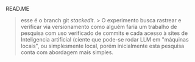 READ.ME

> esse é o branch git *stackedit*.
    > O experimento busca rastrear e verificar via versionamento como alguém faria um trabalho de pesquisa com uso verificado de commits e cada acesso à sites de Inteligencia artificial (ciente que pode-se rodar LLM em "máquinas locais", ou simplesmente local, porém inicialmente esta pesquisa conta com abordagem mais simples.

